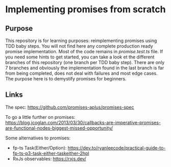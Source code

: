 # Implementing promises from scratch

## Purpose
This repository is for learning purposes: reimplementing promises using TDD baby steps.
You will not find here any complete production ready promise implementation. Most of the code remains in _promise.test.ts_ file. If you need some hints to get started, you can take a look et the different branches of this repository (one branch per TDD baby step). 
There are only 7 branches and obviously the implementation found in the last branch is far from being completed, does not deal with failures and most edge cases. The purpose here is to demystify promises for beginners. 


## Links
The spec: https://github.com/promises-aplus/promises-spec

To go a little further on promises: https://blog.jcoglan.com/2013/03/30/callbacks-are-imperative-promises-are-functional-nodes-biggest-missed-opportunity/ 

Some alternatives to promises:
- fp-ts Task(Either/Option): https://dev.to/ryanleecode/practical-guide-to-fp-ts-p3-task-either-taskeither-2hpl
- RxJs observables: https://rxjs.dev/
